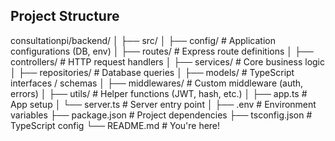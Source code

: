 ## Project Structure

consultationpi/backend/
│
├── src/
│   ├── config/              # Application configurations (DB, env)
│   ├── routes/              # Express route definitions
│   ├── controllers/         # HTTP request handlers
│   ├── services/            # Core business logic
│   ├── repositories/        # Database queries
│   ├── models/              # TypeScript interfaces / schemas
│   ├── middlewares/         # Custom middleware (auth, errors)
│   ├── utils/               # Helper functions (JWT, hash, etc.)
│   ├── app.ts               # App setup
│   └── server.ts            # Server entry point
│
├── .env                     # Environment variables
├── package.json             # Project dependencies
├── tsconfig.json            # TypeScript config
└── README.md                # You're here!
